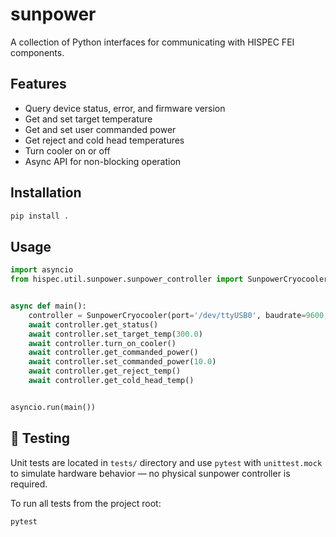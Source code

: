# sunpower

A collection of Python interfaces for communicating with HISPEC FEI components.

## Features


- Query device status, error, and firmware version
- Get and set target temperature
- Get and set user commanded power
- Get reject and cold head temperatures
- Turn cooler on or off
- Async API for non-blocking operation

## Installation

```bash
pip install .
```

## Usage

```python
import asyncio
from hispec.util.sunpower.sunpower_controller import SunpowerCryocooler


async def main():
    controller = SunpowerCryocooler(port='/dev/ttyUSB0', baudrate=9600, quiet=True)
    await controller.get_status()
    await controller.set_target_temp(300.0)
    await controller.turn_on_cooler()
    await controller.get_commanded_power()
    await controller.set_commanded_power(10.0)
    await controller.get_reject_temp()
    await controller.get_cold_head_temp()


asyncio.run(main())
```

## 🧪 Testing
Unit tests are located in `tests/` directory and use `pytest` with `unittest.mock` to simulate hardware behavior — no physical sunpower controller is required.

To run all tests from the project root:

```bash
pytest
```